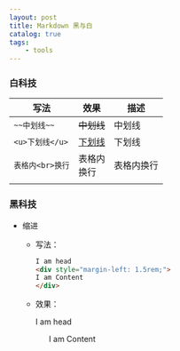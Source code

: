 ```yaml
---
layout: post
title: Markdown 黑与白
catalog: true
tags:
    - tools
---
```



### 白科技

| 写法   | 效果   | 描述   |
| --- | --- | --- |
| `~~中划线~~`   | ~~中划线~~   | 中划线 |
| `<u>下划线</u>`   | <u>下划线</u> | 下划线 |
| `表格内<br>换行` | 表格内<br>换行 | 表格内换行 |
|   |   |   |



### 黑科技

* 缩进

  * 写法：

    ```html
    I am head
    <div style="margin-left: 1.5rem;">
    I am Content
    </div>
    ```

  * 效果：

    I am head
    <div style="margin-left: 1.5rem;">
    I am Content
    </div>
